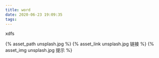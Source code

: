 ```yaml
---
title: word
date: 2020-06-23 19:09:35
tags:
---
```

xdfs




{% asset_path unsplash.jpg %}
{% asset_link unsplash.jpg 链接 %}
{% asset_img unsplash.jpg 提示 %}

